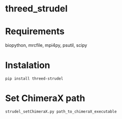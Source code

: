 # threed_strudel
# Requirements
biopython, mrcfile, mpi4py, psutil, scipy
# Instalation
    pip install threed-strudel

# Set ChimeraX path
    strudel_setChimeraX.py path_to_chimeraX_executable 